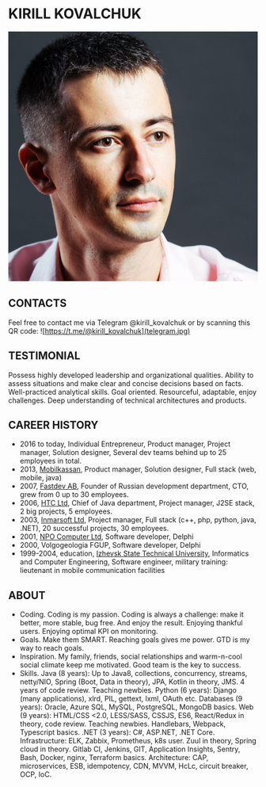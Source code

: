 # KIRILL KOVALCHUK

![Photo of Kirill Kovalchuk](avatar_sq_face.jpg)

## CONTACTS

Feel free to contact me via Telegram @kirill_kovalchuk or by scanning this QR code:
![https://t.me/@kirill_kovalchuk](telegram.jpg)

## TESTIMONIAL

Possess highly developed leadership and organizational qualities. Ability to assess situations and make clear and concise decisions based on facts. Well-practiced analytical skills. Goal oriented. Resourceful, adaptable, enjoy challenges. Deep understanding of technical architectures and products.

## CAREER HISTORY

- 2016 to today, Individual Entrepreneur, Product manager, Project manager, Solution designer, Several dev teams behind up to 25 employees in total.
- 2013, [Mobilkassan](http://www.mobilkassan.se/), Product manager, Solution designer, Full stack (web, mobile, java)
- 2007, [Fastdev AB](http://fastdev.se/), Founder of Russian development department, CTO, grew from 0 up to 30 employees.
- 2006, [HTC Ltd](http://htc-cs.com/), Chief of Java department, Project manager, J2SE stack, 2 big projects, 5 employees.
- 2003, [Inmarsoft Ltd](http://inmarsoft.com/), Project manager, Full stack (c++, php, python, java, .NET), 20 successful projects, 30 employees.
- 2001, [NPO Computer Ltd](http://www.npo-comp.ru/), Software developer, Delphi 
- 2000, Volgogeologia FGUP, Software developer, Delphi
- 1999-2004, education, [Izhevsk State Technical University](http://inter.istu.ru/), Informatics and Computer Engineering, Software engineer, military training: lieutenant in mobile communication facilities

## ABOUT

- Coding. Coding is my passion. Coding is always a challenge: make it better, more stable, bug free. And enjoy the result. Enjoying thankful users. Enjoying optimal KPI on monitoring.
- Goals. Make them SMART. Reaching goals gives me power. GTD is my way to reach goals.
- Inspiration. My family, friends, social relationships and warm-n-cool social climate keep me motivated. Good team is the key to success.
- Skills. Java (8 years): Up to Java8, collections, concurrency, streams, netty/NIO, Spring (Boot, Data in theory), JPA, Kotlin in theory, JMS. 4 years of code review. Teaching newbies. Python (6 years): Django (many applications), xlrd, PIL, gettext, lxml, OAuth etc. Databases (9 years): Oracle, Azure SQL, MySQL, PostgreSQL, MongoDB basics. Web (9 years): HTML/CSS <2.0, LESS/SASS, CSSJS, ES6, React/Redux in theory, code review. Teaching newbies. Handlebars, Webpack, Typescript basics. .NET (3 years): C#, ASP.NET, .NET Core. Infrastructure: ELK, Zabbix, Prometheus, k8s user. Zuul in theory, Spring cloud in theory. Gitlab CI, Jenkins, GIT, Application Insights, Sentry, Bash, Docker, nginx, Terraform basics. Architecture: CAP, microservices, ESB, idempotency, CDN, MVVM, HcLc, circuit breaker, OCP, IoC.
